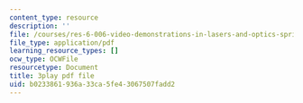 ```yaml
---
content_type: resource
description: ''
file: /courses/res-6-006-video-demonstrations-in-lasers-and-optics-spring-2008/b0233861936a33ca5fe43067507fadd2_1cEXNLP5uE0.pdf
file_type: application/pdf
learning_resource_types: []
ocw_type: OCWFile
resourcetype: Document
title: 3play pdf file
uid: b0233861-936a-33ca-5fe4-3067507fadd2
---
```

